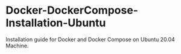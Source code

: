 # Docker-DockerCompose-Installation-Ubuntu
Installation guide for Docker and Docker Compose on Ubuntu 20.04 Machine. 
